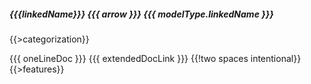 ##### {{{linkedName}}} {{{ arrow }}} {{{ modelType.linkedName }}}
{{>categorization}}

{{{ oneLineDoc }}} {{{ extendedDocLink }}}  {{!two spaces intentional}}
{{>features}}
